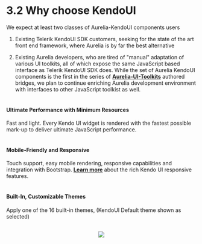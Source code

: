 # 3.2 Why choose KendoUI

We expect at least two classes of Aurelia-KendoUI components users

1. Existing Telerik KendoUI SDK customers, seeking for the state of the art front end framework, where Aurelia is by far the best alternative

2. Existing Aurelia developers, who are tired of "manual" adaptation of various UI toolkits, all of which expose the same JavaScript based interface as Telerik KendoUI SDK does. While the set of Aurelia KendoUI components is the first in the series of **[Aurelia-UI-Toolkits](https://github.com/aurelia-ui-toolkits)** authored bridges, we plan to continue enriching Aurelia development environment with interfaces to other JavaScript toolkist as well.
<br><br>

#### Ultimate Performance with Minimum Resources

Fast and light. Every Kendo UI widget is rendered with the fastest possible mark-up to deliver ultimate JavaScript performance.
<br><br>

#### Mobile-Friendly and Responsive

Touch support, easy mobile rendering, responsive capabilities and integration with Bootstrap. **[Learn more](http://www.telerik.com/kendo-ui/responsive-features)** about the rich Kendo UI responsive features.
<br><br>

#### Built-In, Customizable Themes

Apply one of the 16 built-in themes, (KendoUI Default theme shown as selected)
<br><br>

<p align=center>
  <img src="https://cloud.githubusercontent.com/assets/2712405/13236773/8886e092-d994-11e5-8424-48004bc1e098.png"></img>
 <br><br>
</p>

